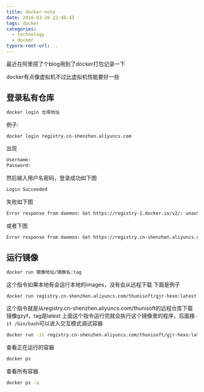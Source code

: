 ```yaml
---
title: docker-note
date: 2018-03-26 22:48:43
tags: docker
categories:
  - technology
  - docker
typora-root-url: ..
---
```

最近在阿里搭了个blog用到了docker打包记录一下

docker有点像虚拟机不过比虚拟机性能要好一些
<!--more-->
## 登录私有仓库
```bash
docker login 仓库地址
```
例子:
```bash
docker login registry.cn-shenzhen.aliyuncs.com
```
出现
```bash
Username:
Password:
```
然后输入用户名密码，登录成功如下图
```bash
Login Succeeded
```
失败如下图
```bash
Error response from daemon: Get https://registry-1.docker.io/v2/: unauthorized: incorrect username or password
```
或者下图
```bash
Error response from daemon: Get https://registry.cn-shenzhen.aliyuncs.com/v2/: unauthorized: authentication required
```
## 运行镜像
```bash
docker run 镜像地址/镜像名:tag
```
这个指令如果本地有会运行本地的images，没有会从远程下载
下面是例子
```bash
docker run registry.cn-shenzhen.aliyuncs.com/thunisoft/gjr-hexo:latest
```
这个指令就是从registry.cn-shenzhen.aliyuncs.com/thunisoft的远程仓库下载镜像gzyf，tag是latest
上面这个指令运行完就会执行这个镜像里的程序，后面接`-it /bin/bash`可以进入交互模式调试容器
```bash
docker run -it registry.cn-shenzhen.aliyuncs.com/thunisoft/gjr-hexo:latest /bin/bash
```
查看正在运行的容器
```bash
docker ps
```
查看所有容器
```bash
docker ps -a
```
